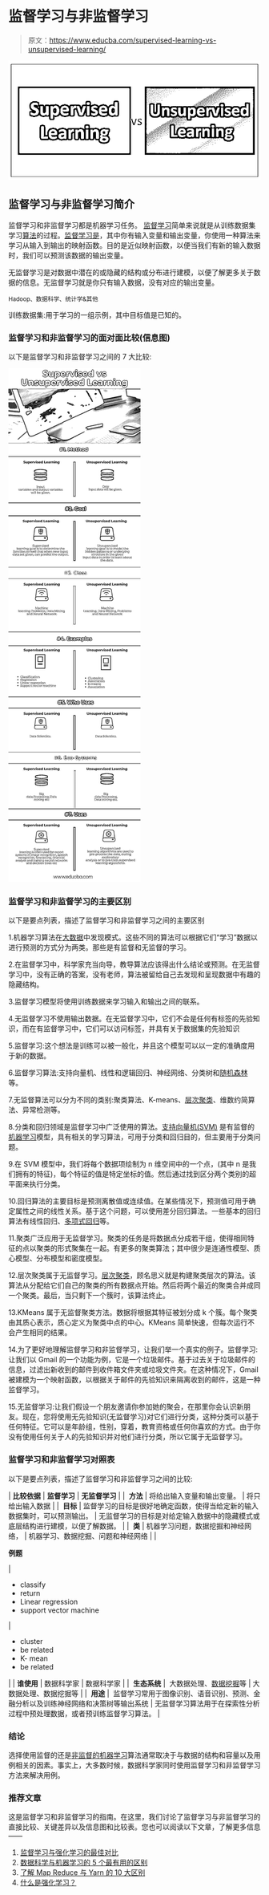 # 监督学习与非监督学习

> 原文：<https://www.educba.com/supervised-learning-vs-unsupervised-learning/>

![Supervised Learning vs Unsupervised Learning](img/80801389a176ab3e34e6b084d541ead9.png)



## 监督学习与非监督学习简介

监督学习和非监督学习都是机器学习任务。
[监督学习](https://www.educba.com/supervised-learning-vs-reinforcement-learning/)简单来说就是从训练数据集学习[算法](https://www.educba.com/algorithm-interview-questions/)的过程。[监督学习是](https://www.educba.com/what-is-supervised-learning/)，其中你有输入变量和输出变量，你使用一种算法来学习从输入到输出的映射函数。目的是近似映射函数，以便当我们有新的输入数据时，我们可以预测该数据的输出变量。

无监督学习是对数据中潜在的或隐藏的结构或分布进行建模，以便了解更多关于数据的信息。无监督学习就是你只有输入数据，没有对应的输出变量。

<small>Hadoop、数据科学、统计学&其他</small>

训练数据集:用于学习的一组示例，其中目标值是已知的。

### 监督学习和非监督学习的面对面比较(信息图)

以下是监督学习和非监督学习之间的 7 大比较:

![Supervised Learning vs Unsupervised Learning](img/62fdd70f0e59186f2eaccd52a8259993.png)



### 监督学习和非监督学习的主要区别

以下是要点列表，描述了监督学习和非监督学习之间的主要区别

1.机器学习算法在[大数据](https://www.educba.com/big-data-concepts/)中发现模式。这些不同的算法可以根据它们“学习”数据以进行预测的方式分为两类。那些是有监督和无监督的学习。

2.在监督学习中，科学家充当向导，教导算法应该得出什么结论或预测。在无监督学习中，没有正确的答案，没有老师，算法被留给自己去发现和呈现数据中有趣的隐藏结构。

3.监督学习模型将使用训练数据来学习输入和输出之间的联系。

4.无监督学习不使用输出数据。在无监督学习中，它们不会是任何有标签的先验知识，而在有监督学习中，它们可以访问标签，并具有关于数据集的先验知识

5.监督学习:这个想法是训练可以被一般化，并且这个模型可以以一定的准确度用于新的数据。

6.监督学习算法:支持向量机、线性和逻辑回归、神经网络、分类树和[随机森林](https://www.educba.com/random-forest-algorithm/)等。

7.无监督算法可以分为不同的类别:聚类算法、K-means、[层次聚类](https://www.educba.com/hierarchical-clustering-algorithm/)、维数约简算法、异常检测等。

8.分类和回归领域是监督学习中广泛使用的算法。[支持向量机(SVM)](https://www.educba.com/svm-algorithm/) 是有监督的[机器学习](https://www.educba.com/machine-learning-vs-predictive-analytics/)模型，具有相关的学习算法，可用于分类和回归目的，但主要用于分类问题。

9.在 SVM 模型中，我们将每个数据项绘制为 n 维空间中的一个点，(其中 n 是我们拥有的特征)，每个特征的值是特定坐标的值。然后通过找到区分两个类别的超平面来执行分类。

10.回归算法的主要目标是预测离散值或连续值。在某些情况下，预测值可用于确定属性之间的线性关系。基于这个问题，可以使用差分回归算法。一些基本的回归算法有线性回归、[多项式回归](https://www.educba.com/polynomial-regression/)等。

11.聚类广泛应用于无监督学习。聚类的任务是将数据点分成若干组，使得相同特征的点以聚类的形式聚集在一起。有更多的聚类算法；其中很少是连通性模型、质心模型、分布模型和密度模型。

12.层次聚类属于无监督学习。[层次聚类](https://www.educba.com/hierarchical-clustering-in-r/)，顾名思义就是构建聚类层次的算法。该算法从分配给它们自己的聚类的所有数据点开始。然后将两个最近的聚类合并成同一个聚类。最后，当只剩下一个簇时，该算法终止。

13.KMeans 属于无监督聚类方法。数据将根据其特征被划分成 k 个簇。每个聚类由其质心表示，质心定义为聚类中点的中心。KMeans 简单快速，但每次运行不会产生相同的结果。

14.为了更好地理解监督学习和非监督学习，让我们举一个真实的例子。监督学习:让我们以 Gmail 的一个功能为例，它是一个垃圾邮件。基于过去关于垃圾邮件的信息，过滤出新收到的邮件到收件箱文件夹或垃圾文件夹。在这种情况下，Gmail 被建模为一个映射函数，以根据关于邮件的先验知识来隔离收到的邮件，这是一种监督学习。

15.无监督学习:让我们假设一个朋友邀请你参加她的聚会，在那里你会认识新朋友。现在，您将使用无先验知识(无监督学习)对它们进行分类，这种分类可以基于任何特征。它可以是年龄组，性别，穿着，教育资格或任何你喜欢的方式。由于你没有使用任何关于人的先验知识并对他们进行分类，所以它属于无监督学习。

### 监督学习和非监督学习对照表

以下是要点列表，描述了监督学习和非监督学习之间的比较:

| **比较依据** | **监督学习** | **无监督学习** |
|  **方法** | 将给出输入变量和输出变量。 | 将只给出输入数据 |
|  **目标** | 监督学习的目标是很好地确定函数，使得当给定新的输入数据集时，可以预测输出。 | 无监督学习的目标是对给定输入数据中的隐藏模式或底层结构进行建模，以便了解数据。 |
|  **类** | 机器学习问题，数据挖掘和神经网络， | 机器学习、数据挖掘、问题和神经网络 |
|  

**例题**

 | 

*   classify
*   return
*   Linear regression
*   support vector machine

 | 

*   cluster
*   be related
*   K- mean
*   be related

 |
| **谁使用** | 数据科学家 | 数据科学家 |
|  **生态系统** |  大数据处理、[数据挖掘](https://www.educba.com/what-is-data-mining/)等 | 大数据处理、数据挖掘等 |
|  **用途** |  监督学习常用于图像识别、语音识别、预测、金融分析以及训练神经网络和决策树等输出系统 | 无监督学习算法用于在探索性分析过程中预处理数据，或者预训练监督学习算法。 |

### 结论

选择使用监督的还是[非监督的机器学习](https://www.educba.com/unsupervised-machine-learning/)算法通常取决于与数据的结构和容量以及用例相关的因素。事实上，大多数时候，数据科学家同时使用监督学习和非监督学习方法来解决用例。

### 推荐文章

这是监督学习和非监督学习的指南。在这里，我们讨论了监督学习与非监督学习的直接比较、关键差异以及信息图和比较表。您也可以阅读以下文章，了解更多信息——

1.  [监督学习与强化学习的最佳对比](https://www.educba.com/supervised-learning-vs-reinforcement-learning/)
2.  [数据科学与机器学习的 5 个最有用的区别](https://www.educba.com/data-science-vs-machine-learning/)
3.  [了解 Map Reduce 与 Yarn 的 10 大区别](https://www.educba.com/mapreduce-vs-yarn/)
4.  [什么是强化学习？](https://www.educba.com/what-is-reinforcement-learning/)





